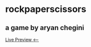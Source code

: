 # rockpaperscissors
## a game by aryan chegini

[Live Preview <--](https://aryanchegini.github.io/rockpaperscissors/)
